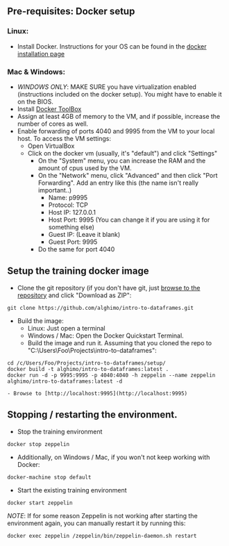 ## Pre-requisites: Docker setup

### Linux:
- Install Docker. Instructions for your OS can be found in the [docker installation page](https://docs.docker.com/engine/installation/)

### Mac & Windows:
- *WINDOWS ONLY*: MAKE SURE you have virtualization enabled (instructions included on the docker setup). You might have to enable it on the BIOS.
- Install [Docker ToolBox](https://www.docker.com/products/docker-toolbox)
- Assign at least 4GB of memory to the VM, and if possible, increase the number of cores as well.
- Enable forwarding of ports 4040 and 9995 from the VM to your local host. To access the VM settings:
    - Open VirtualBox
    - Click on the docker vm (usually, it's "default") and click "Settings"
        - On the "System" menu, you can increase the RAM and the amount of cpus used by the VM.
        - On the "Network" menu, click "Advanced" and then click "Port Forwarding". Add an entry like this (the name isn't really important..)
            - Name: p9995
            - Protocol: TCP
            - Host IP: 127.0.0.1
            - Host Port: 9995 (You can change it if you are using it for something else)
            - Guest IP: (Leave it blank)
            - Guest Port: 9995
        - Do the same for port 4040

## Setup the training docker image

- Clone the git repository (if you don't have git, just [browse to the repository](https://github.com/alghimo/intro-to-dataframes) and click "Download as ZIP":
```
git clone https://github.com/alghimo/intro-to-dataframes.git
```

- Build the image:
    - Linux: Just open a terminal
    - Windows / Mac: Open the Docker Quickstart Terminal.
    - Build the image and run it. Assuming that you cloned the repo to "C:\Users\Foo\Projects\intro-to-dataframes":
```
cd /c/Users/Foo/Projects/intro-to-dataframes/setup/
docker build -t alghimo/intro-to-dataframes:latest .
docker run -d -p 9995:9995 -p 4040:4040 -h zeppelin --name zeppelin alghimo/intro-to-dataframes:latest -d
```

    - Browse to [http://localhost:9995](http://localhost:9995)

## Stopping / restarting the environment.

- Stop the training environment
```
docker stop zeppelin
```
- Additionally, on Windows / Mac, if you won't not keep working with Docker:
```
docker-machine stop default
```

- Start the existing training environment
```
docker start zeppelin
```
*NOTE*: If for some reason Zeppelin is not working after starting the environment again, you can manually restart it by running this:
```
docker exec zeppelin /zeppelin/bin/zeppelin-daemon.sh restart
```
